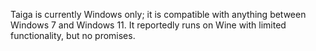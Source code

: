 Taiga is currently Windows only; it is compatible with anything between Windows 7 and Windows 11. It reportedly runs on Wine with limited functionality, but no promises.
